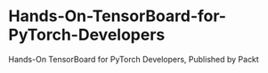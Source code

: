 # Hands-On-TensorBoard-for-PyTorch-Developers
Hands-On TensorBoard for PyTorch Developers, Published by Packt
